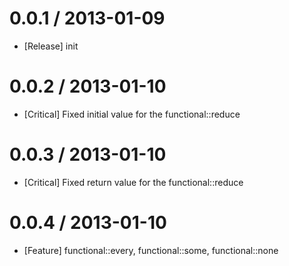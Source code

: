 # 0.0.1  / 2013-01-09
* [Release] init

# 0.0.2  / 2013-01-10
* [Critical] Fixed initial value for the functional::reduce

# 0.0.3  / 2013-01-10
* [Critical] Fixed return value for the functional::reduce

# 0.0.4  / 2013-01-10
* [Feature] functional::every, functional::some, functional::none